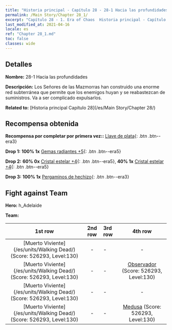 ```yaml
---
title: "Historia principal - Capítulo 28 - 28-1 Hacia las profundidades"
permalink: /Main Story/Chapter 28_1/
excerpt: "Capítulo 28 - 1. Era of Chaos  Historia principal - Capítulo 28_1. 28-1 Hacia las profundidades"
last_modified_at: 2021-04-16
locale: es
ref: "Chapter 28_1.md"
toc: false
classes: wide
---
```


## Detalles

 **Nombre:** 28-1 Hacia las profundidades

 **Descripción:** Los Señores de las Mazmorras han construido una enorme red subterránea que permite que los enemigos huyan y se reabastezcan de suministros. Va a ser complicado expulsarlos.

 **Related to:** [Historia principal Capítulo 28](/es/Main Story/Chapter 28/)

## Recompensa obtenida

 **Recompensa por completar por primera vez::** [Llave de plata](/es/Items/con_693/){: .btn .btn--era3}

 **Drop 1:** **100% 1x** [Gemas radiantes +5](/es/Items/mat_100/){: .btn .btn--era5}

 **Drop 2:** **60% 0x** [Cristal estelar +4](/es/Items/mat_94/){: .btn .btn--era5}, **40% 1x** [Cristal estelar +4](/es/Items/mat_94/){: .btn .btn--era5}

 **Drop 3:** **100% 1x** [Pergaminos de hechizo](/es/Items/con_694/){: .btn .btn--era3}


## Fight against Team
 **Hero:** h_Adelaide

 **Team:**


  | 1st row | 2nd row | 3rd row | 4th row |
  |:----:|:----:|:----|:----:|
  | [Muerto Viviente](/es/units/Walking Dead/) (Score: 526293, Level:130)  | - | - | - |
  | [Muerto Viviente](/es/units/Walking Dead/) (Score: 526293, Level:130)  | - | - | [Observador](/es/units/Beholder/) (Score: 526293, Level:130)  |
  | [Muerto Viviente](/es/units/Walking Dead/) (Score: 526293, Level:130)  | - | - | - |
  | [Muerto Viviente](/es/units/Walking Dead/) (Score: 526293, Level:130)  | - | - | [Medusa](/es/units/Medusa/) (Score: 526293, Level:130)  |


